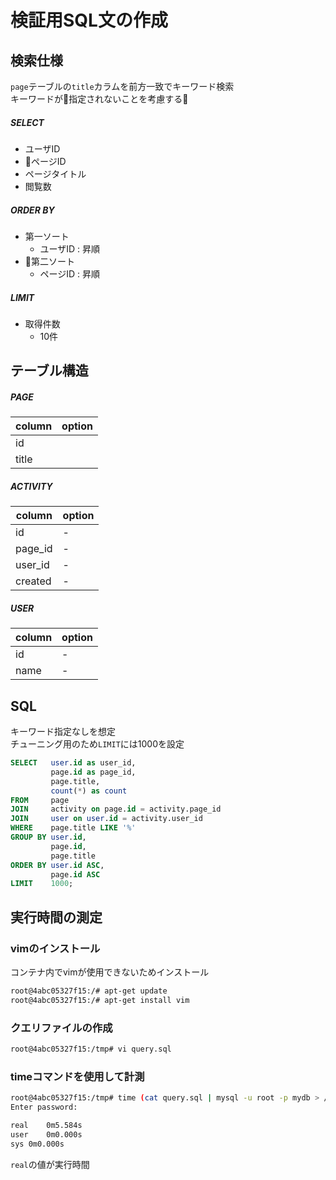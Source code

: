 # 検証用SQL文の作成

## 検索仕様

`page`テーブルの`title`カラムを前方一致でキーワード検索   
キーワードが指定されないことを考慮する

##### SELECT

+ ユーザID
+ ページID
+ ページタイトル
+ 閲覧数

##### ORDER BY

+ 第一ソート
    + ユーザID : 昇順
+ 第二ソート
    + ページID : 昇順

##### LIMIT

+ 取得件数
    + 10件

## テーブル構造

##### PAGE

| column | option |
| - | - |
| id | |
| title | |

##### ACTIVITY

| column | option |
| - | - |
| id | - |
| page_id | - |
| user_id | - |
| created | - |

##### USER

| column | option |
| - | - |
| id | - |
| name | - |

## SQL

キーワード指定なしを想定  
チューニング用のため`LIMIT`には1000を設定

```sql
SELECT   user.id as user_id,
         page.id as page_id,
         page.title,
         count(*) as count
FROM     page
JOIN     activity on page.id = activity.page_id
JOIN     user on user.id = activity.user_id
WHERE    page.title LIKE '%'
GROUP BY user.id,
         page.id,
         page.title
ORDER BY user.id ASC,
         page.id ASC
LIMIT    1000;
```

## 実行時間の測定

### vimのインストール

コンテナ内でvimが使用できないためインストール

```bash
root@4abc05327f15:/# apt-get update
root@4abc05327f15:/# apt-get install vim
```

### クエリファイルの作成

```bash
root@4abc05327f15:/tmp# vi query.sql
```

### timeコマンドを使用して計測

```bash
root@4abc05327f15:/tmp# time (cat query.sql | mysql -u root -p mydb > /dev/null)
Enter password: 

real	0m5.584s
user	0m0.000s
sys	0m0.000s
```

`real`の値が実行時間